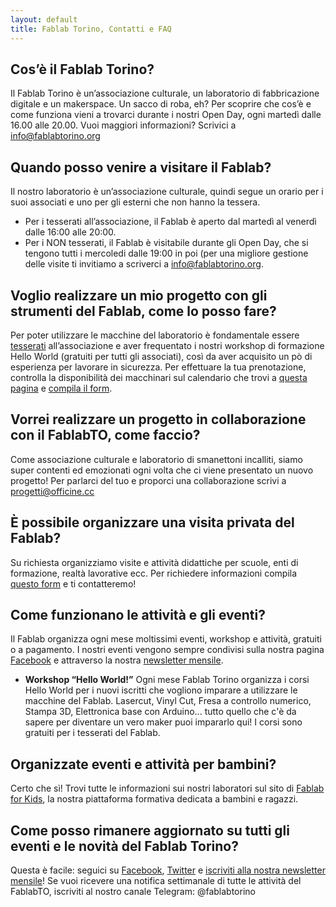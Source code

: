 ```yaml
---
layout: default
title: Fablab Torino, Contatti e FAQ
---
```


## Cos’è il Fablab Torino?

Il Fablab Torino è un’associazione culturale, un laboratorio di fabbricazione digitale e un makerspace. Un sacco di roba, eh? Per scoprire che cos’è e come funziona vieni a trovarci durante i nostri Open Day, ogni martedì dalle 16.00 alle 20.00.
Vuoi maggiori informazioni? Scrivici a info@fablabtorino.org

## Quando posso venire a visitare il Fablab?

Il nostro laboratorio è un’associazione culturale, quindi segue un orario per i suoi associati e uno per gli esterni che non hanno la tessera.

* Per i tesserati all’associazione, il Fablab è aperto dal martedì al venerdì dalle 16:00 alle 20:00.
* Per i NON tesserati, il Fablab è visitabile durante gli Open Day, che si tengono tutti i mercoledi dalle 19:00 in poi (per una migliore gestione delle visite ti invitiamo a scriverci a [info@fablabtorino.org](mailto:info@fablabtorino.org).

## Voglio realizzare un mio progetto con gli strumenti del Fablab, come lo posso fare?

Per poter utilizzare le macchine del laboratorio è fondamentale essere [tesserati](http://fablabtorino.org/iscriviti) all’associazione e aver frequentato i nostri workshop di formazione Hello World (gratuiti per tutti gli associati), così da aver acquisito un pò di esperienza per lavorare in sicurezza.
Per effettuare la tua prenotazione, controlla la disponibilità dei macchinari sul calendario che trovi a [questa pagina](https://calendar.google.com/calendar/embed?src=fablabtorino.org_lkr8c93gkp9pni3g32ahid5eoc%40group.calendar.google.com&ctz=Europe/Rome) e [compila il form](https://docs.google.com/a/officine.cc/forms/d/e/1FAIpQLSe31XDryJdOEeMI-w6W6NmETMNirKajgV-kYYD9ZrXJ9L2O-g/viewform).

## Vorrei realizzare un progetto in collaborazione con il FablabTO, come faccio?

Come associazione culturale e laboratorio di smanettoni incalliti, siamo super contenti ed emozionati ogni volta che ci viene presentato un nuovo progetto! Per parlarci del tuo e proporci una collaborazione scrivi a progetti@officine.cc

## È possibile organizzare una visita privata del Fablab?

Su richiesta organizziamo visite e attività didattiche per scuole, enti di formazione, realtà lavorative ecc.
Per richiedere informazioni compila [questo form](https://docs.google.com/a/officine.cc/forms/d/e/1FAIpQLSdBGeyzB8BCIluKeKd6pt6lTrARi1il5aNIexi6-WZSFXvutA/viewform) e ti contatteremo!

## Come funzionano le attività e gli eventi?

Il Fablab organizza ogni mese moltissimi eventi, workshop e attività, gratuiti o a pagamento. I nostri eventi vengono sempre condivisi sulla nostra pagina [Facebook](https://www.facebook.com/fablabtorino/) e attraverso la nostra [newsletter mensile](http://fablabtorino.us5.list-manage.com/subscribe?u=bbd5781f8c72a1885774d98c0&id=2ee26e2206).

* **Workshop “Hello World!”**
Ogni mese Fablab Torino organizza i corsi Hello World per i nuovi iscritti che vogliono imparare a utilizzare le macchine del Fablab. Lasercut, Vinyl Cut, Fresa a controllo numerico, Stampa 3D, Elettronica base con Arduino... tutto quello che c'è da sapere per diventare un vero maker puoi impararlo qui!
I corsi sono gratuiti per i tesserati del Fablab.

## Organizzate eventi e attività per bambini?

Certo che sì! Trovi tutte le informazioni sui nostri laboratori sul sito di [Fablab for Kids](http://fablabforkids.it), la nostra piattaforma formativa dedicata a bambini e ragazzi.

## Come posso rimanere aggiornato su tutti gli eventi e le novità del Fablab Torino?

Questa è facile: seguici su [Facebook](https://www.facebook.com/fablabtorino/), [Twitter](https://twitter.com/Fablabtorino) e [iscriviti alla nostra newsletter mensile](http://fablabtorino.us5.list-manage.com/subscribe?u=bbd5781f8c72a1885774d98c0&id=2ee26e2206)!
Se vuoi ricevere una notifica settimanale di tutte le attività del FablabTO, iscriviti al nostro canale Telegram: @fablabtorino
